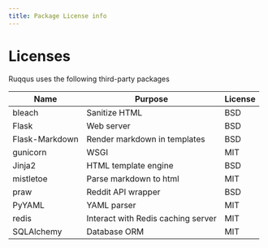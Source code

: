 ```yaml
---
title: Package License info
---
```


# Licenses

Ruqqus uses the following third-party packages

Name | Purpose | License
-|-|-
bleach|Sanitize HTML|BSD
Flask|Web server|BSD
Flask-Markdown|Render markdown in templates|BSD
gunicorn|WSGI|MIT
Jinja2|HTML template engine|BSD
mistletoe|Parse markdown to html|MIT
praw|Reddit API wrapper|BSD
PyYAML|YAML parser|MIT
redis|Interact with Redis caching server|MIT
SQLAlchemy|Database ORM|MIT
